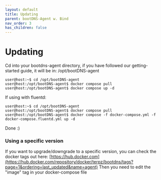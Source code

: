 ```yaml
---
layout: default
title: Updating
parent: bootDNS-Agent w. Bind
nav_order: 3
has_children: false
---
```


# Updating

Cd into your bootdns-agent directory, if you have followed our getting-started guide, it will be in: /opt/bootDNS-agent

```
user@host:~$ cd /opt/bootDNS-agent
user@host:/opt/bootDNS-agent$ docker compose pull
user@host:/opt/bootDNS-agent$ docker compose up -d 
```

If using with fluentd:

```
user@host:~$ cd /opt/bootDNS-agent
user@host:/opt/bootDNS-agent$ docker compose pull
user@host:/opt/bootDNS-agent$ docker compose -f docker-compose.yml -f docker-compose.fluentd.yml up -d
```

Done :) 

### Using a specific version

If you want to upgrade/downgrade to a specific version, you can check the docker tags out here: [https://hub.docker.com](https://hub.docker.com/repository/docker/terpz/bootdns/tags?page=1&ordering=last_updated&name=agent)
Then you need to edit the "image" tag in your docker-compose file
